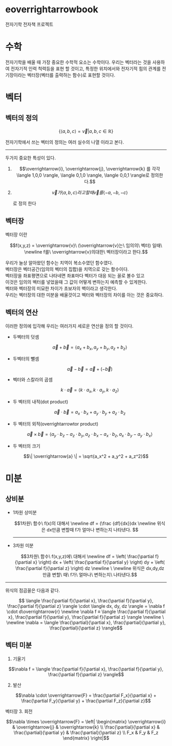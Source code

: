 <!-- 각 기호마다 이거 붙이고 사이간격 뛰우기 -->
<!-- ㅋㅋ -->
# eoverrightarrowbook

전자기학 전자책 프로젝트

# 수학

전자기학을 배울 때 가장 중요한 수학적 요소는
수학이다. 우리는 벡터라는 것을 사용하여 전자기적 인력 척력등을 표현 할 것이고, 특정한 위치에서와 전자기적 힘의 관계를 전기장이라는 벡터장(벡터를 출력하는 함수)로 표현할 것이다.

# 벡터

## 벡터의 정의

```math
        \{ \langle a,b,c \rangle = \overrightarrow{v} | a,b,c \in \mathbb{R} \}
```

전자기학에서 쓰는 벡터의 정의는 여러 실수의 나열 이라고 본다.

---

두가지 중요한 특성이 있다.

1. ```math
   \overrightarrow{i}, \overrightarrow{j}, \overrightarrow{k} 를 각각 \langle 1,0,0 \rangle, \langle 0,1,0 \rangle, \langle 0,0,1 \rangle로 정의한다.
   ```
2. ```math
   \overrightarrow{v}가 \langle a,b,c\rangle 라고 할 때 \overrightarrow{v}를 \langle -a,-b,-c \rangle
   ```
   로 정의 한다

## 벡터장
벡터장 이란 
```math
f(x,y,z) = \overrightarrow{v}\ (\overrightarrow{v}는\ 임의의\ 벡터)
일때\ 
\newline
f를\ \overrightarrow{v}의대한\ 벡터장이라고 한다.
```
우리가 늘상 알아왔던 함수는 치역이 복소수였던 함수였다.<br>
벡터장은 벡터공간(임의의 벡터의 집합)을 치역으로 갖는 함수이다.<br>
벡터장을 좌표평면으로 나타네면 좌표마다 벡터가 대응 되는 꼴로 볼수 있고<br>
이것은 임의의 벡터를 넣었을때 그 값이 어떻게 변하는지 예측할 수 있게한다.<br>
벡터와 벡터장의 미묘한 차이가 초보자의 벽이라고 생각한다.<br>
우리는 벡터장의 대한 미분을 배울것이고 벡터와 벡터장의 차이를 아는 것은 중요하다.
## 벡터의 연산

이러한 정의에 입각해 우리는 여러가지 세로운 연산을 정의 할 것이다.

- 두벡터의 덧셈
  ```math
  \overrightarrow{a} + \overrightarrow{b} = \langle a_x + b_x, a_y + b_y, a_z + b_z \rangle
  ```
- 두벡터의 뺄셈

  ```math
  \overrightarrow{a} - \overrightarrow{b} = \overrightarrow{a} + (- \overrightarrow{b})
  ```

- 벡터와 스칼라의 곱셈

  ```math
  k \cdot \overrightarrow{a} = \langle k \cdot a_x, k \cdot a_y, k \cdot a_z \rangle
  ```

- 두 벡터의 내적(dot product)

  ```math
  \overrightarrow{a} \cdot \overrightarrow{b} = a_x \cdot b_x + a_y \cdot b_y + a_z \cdot b_z
  ```

- 두 벡터의 외적(overrightarrowtor product)
  ```math
  \overrightarrow{a} \times \overrightarrow{b} = \langle a_y \cdot b_z - a_z \cdot b_y, a_z \cdot b_x - a_x \cdot b_z, a_x \cdot b_y - a_y \cdot b_x \rangle
  ```
- 두 벡터의 크기

```math
\| \overrightarrow{a} \| = \sqrt{a_x^2 + a_y^2 + a_z^2}
```

# 미분

## 상비분

- 1차원 상미분

  ```math
  1차원\ 함수\ f(x)의 대해서
    \newline
      df = (\frac {df}{dx})dx
    \newline
    위식은 dx만큼 변할때 f가 얼마나 변하는지 나타낸다.

  ```

  ***

* 3차원 미분

  ```math
  3차원\ 함수\ f(x,y,z)에\ 대해서
  \newline

  df = \left( \frac{\partial f}{\partial x} \right) dx + \left( \frac{\partial f}{\partial y} \right) dy + \left( \frac{\partial f}{\partial z} \right) dz
  \newline \
  \newline
  위식은 dx,dy,dz 만큼 변할\ 때\ f가\ 얼마나\ 변하는지\ 나타낸다.
  ```
***
  위식의 점곱꼴은 다음과 같다.

```math
  \langle  \frac{\partial f}{\partial x}, \frac{\partial f}{\partial y}, \frac{\partial f}{\partial z} \rangle \cdot \langle dx, dy, dz \rangle = \nabla f \cdot d\overrightarrow{r}
  \newline
\nabla f ≡  \langle \frac{\partial f}{\partial x}, \frac{\partial f}{\partial y}, \frac{\partial f}{\partial z} \rangle
    \newline
    \ \newline
    \nabla = \langle \frac{\partial}{\partial x}, \frac{\partial}{\partial y}, \frac{\partial}{\partial z} \rangle
```
## 벡터 미분
1. 기울기
```math
\nabla f = \langle \frac{\partial f}{\partial x}, \frac{\partial f}{\partial y}, \frac{\partial f}{\partial z} \rangle
```
2. 발산

```math
\nabla \cdot \overrightarrow{F} = \frac{\partial F_x}{\partial x} + \frac{\partial F_y}{\partial y} + \frac{\partial F_z}{\partial z}
```
벡터장 
3. 회전

```math
\nabla \times \overrightarrow{F} = \left| \begin{matrix} \overrightarrow{i} & \overrightarrow{j} & \overrightarrow{k} \\ \frac{\partial}{\partial x} & \frac{\partial}{\partial y} & \frac{\partial}{\partial z} \\ F_x & F_y & F_z \end{matrix} \right|
```
